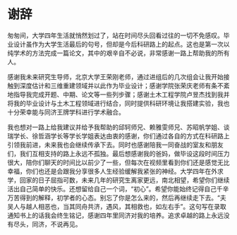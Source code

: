# 谢辞

​	匆匆间，大学四年生活就悄然划过了，站在时间尽头回看过往的一切不免感叹。毕业设计虽作为大学生活最后的句号，但却是今后科研路上的起点。这也是第一次以纯学术的方法完成一篇论文，其中的艰辛自不必说，非常感谢一路上帮助我的所有人。

​	感谢我未来研究生导师，北京大学王荣刚老师，通过进组后的几次组会让我开始接触到深度估计和三维重建领域并以此作为毕业设计；感谢学院张荣庆老师有条不紊地指导我完成开题、中期、论文等一些列步骤；感谢土木工程学院卢昱杰找到我并将我的毕业设计与土木工程领域进行结合，同时提供科研环境让我搭建实验，我也十分荣幸能与同济王牌学科进行学术融合。

​	我也想对一路上给我建议并给予我帮助的邱轲师兄、赖雅雯师兄、苏昭帆学姐、谈瑞学长、徐哲涵学长等学长学姐表达由衷的感谢，你们通过各自的方式在科研路上引领我前进，未来我也会继续传承下去。同时也感谢陪我一同奋战的室友和朋友们，我们互相支持的路上永远不孤独。
​	最后想感谢我的爸妈，做毕设这段时间压力很大，陪你们聊天的时间比以前少了一些，但每次在视频里看到你们还是感觉无比幸福，你们也还是会跟我分享很多人生经验缓解我紧张的神经。大学四年在外求学，回家的日子屈指可数，未来几年的研究生离家更远，南北相望，希望你们继续活出自己简单的快乐。
​	还想留给自己一个词，“初心”。希望你能始终记得自己千辛万苦得到的解释，初学者的心态。别忘了你是怎么来的，然后再继续走下去。
​	“夫吴人与越人相恶也，当其同舟共济，遇风，其相救也，如左右手”。这句写在录取通知书上的话我会终生铭记，感谢四年里同济对我的培养。追求卓越的路上永远没有尽头，同济，不说再见。
